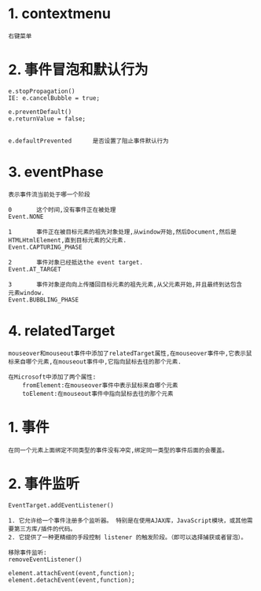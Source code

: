 
# 1. contextmenu

    右键菜单

# 2. 事件冒泡和默认行为

    e.stopPropagation()
    IE: e.cancelBubble = true;

    e.preventDefault()
    e.returnValue = false;


    e.defaultPrevented      是否设置了阻止事件默认行为

# 3. eventPhase

    表示事件流当前处于哪一个阶段

    0       这个时间,没有事件正在被处理
    Event.NONE

    1       事件正在被目标元素的祖先对象处理,从window开始,然后Document,然后是
    HTMLHtmlElement,直到目标元素的父元素.
    Event.CAPTURING_PHASE

    2       事件对象已经抵达the event target.
    Event.AT_TARGET

    3       事件对象逆向向上传播回目标元素的祖先元素,从父元素开始,并且最终到达包含
    元素window.
    Event.BUBBLING_PHASE

# 4. relatedTarget

    mouseover和mouseout事件中添加了relatedTarget属性,在mouseover事件中,它表示鼠标来自哪个元素,在mouseout事件中,它指向鼠标去往的那个元素.

    在Microsoft中添加了两个属性:
        fromElement:在mouseover事件中表示鼠标来自哪个元素
        toElement:在mouseout事件中指向鼠标去往的那个元素

# 1. 事件

    在同一个元素上面绑定不同类型的事件没有冲突,绑定同一类型的事件后面的会覆盖。

# 2. 事件监听

    EventTarget.addEventListener()

    1. 它允许给一个事件注册多个监听器。 特别是在使用AJAX库，JavaScript模块，或其他需要第三方库/插件的代码。
    2. 它提供了一种更精细的手段控制 listener 的触发阶段。（即可以选择捕获或者冒泡）。

    移除事件监听:
    removeEventListener()

    element.attachEvent(event,function);
    element.detachEvent(event,function);